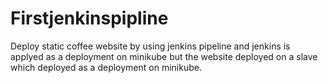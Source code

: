 # Firstjenkinspipline
Deploy static coffee website by using jenkins pipeline and jenkins is applyed as a deployment on minikube but the website deployed on a slave which deployed as a deployment on minikube.


